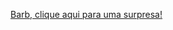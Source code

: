 <!DOCTYPE html>
<html lang="pt-BR">
<head>
    <meta charset="UTF-8">
    <meta name="viewport" content="width=device-width, initial-scale=1.0">
    <title>Mensagem Fofa</title>
</head>
<body>

<!-- Link que o usuário vai clicar -->
<a href="#" onclick="exibirMensagem()">Barb, clique aqui para uma surpresa!</a>

<script>
    // Função que exibe a mensagem fofa
    function exibirMensagem() {
        alert('Barbara, TU És uma pessoa incrível, fascinante, maravilhosa e merece tudo de bom no mundo! Amo você! ---------------------------------> Do seu admirador nada secreto, Sammy! ❤️');
    }
</script>

</body>
</html>
